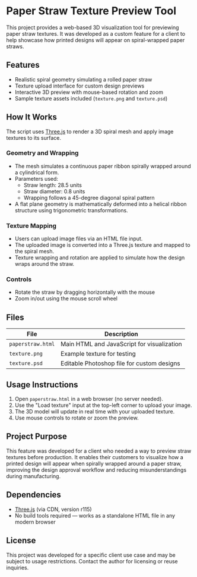 # Paper Straw Texture Preview Tool

This project provides a web-based 3D visualization tool for previewing paper straw textures. It was developed as a custom feature for a client to help showcase how printed designs will appear on spiral-wrapped paper straws.

## Features

- Realistic spiral geometry simulating a rolled paper straw
- Texture upload interface for custom design previews
- Interactive 3D preview with mouse-based rotation and zoom
- Sample texture assets included (`texture.png` and `texture.psd`)

## How It Works

The script uses [Three.js](https://threejs.org/) to render a 3D spiral mesh and apply image textures to its surface.

### Geometry and Wrapping

- The mesh simulates a continuous paper ribbon spirally wrapped around a cylindrical form.
- Parameters used:
  - Straw length: 28.5 units
  - Straw diameter: 0.8 units
  - Wrapping follows a 45-degree diagonal spiral pattern
- A flat plane geometry is mathematically deformed into a helical ribbon structure using trigonometric transformations.

### Texture Mapping

- Users can upload image files via an HTML file input.
- The uploaded image is converted into a Three.js texture and mapped to the spiral mesh.
- Texture wrapping and rotation are applied to simulate how the design wraps around the straw.

### Controls

- Rotate the straw by dragging horizontally with the mouse
- Zoom in/out using the mouse scroll wheel

## Files

| File             | Description                               |
|------------------|-------------------------------------------|
| `paperstraw.html`| Main HTML and JavaScript for visualization |
| `texture.png`    | Example texture for testing                |
| `texture.psd`    | Editable Photoshop file for custom designs |

## Usage Instructions

1. Open `paperstraw.html` in a web browser (no server needed).
2. Use the "Load texture" input at the top-left corner to upload your image.
3. The 3D model will update in real time with your uploaded texture.
4. Use mouse controls to rotate or zoom the preview.

## Project Purpose

This feature was developed for a client who needed a way to preview straw textures before production. It enables their customers to visualize how a printed design will appear when spirally wrapped around a paper straw, improving the design approval workflow and reducing misunderstandings during manufacturing.

## Dependencies

- [Three.js](https://threejs.org/) (via CDN, version r115)
- No build tools required — works as a standalone HTML file in any modern browser

## License

This project was developed for a specific client use case and may be subject to usage restrictions. Contact the author for licensing or reuse inquiries.

